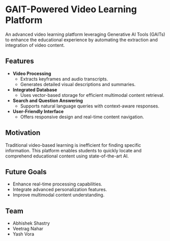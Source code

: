 # GAIT-Powered Video Learning Platform

An advanced video learning platform leveraging Generative AI Tools (GAITs) to enhance the educational experience by automating the extraction and integration of video content.

## Features
- **Video Processing**
  - Extracts keyframes and audio transcripts.
  - Generates detailed visual descriptions and summaries.
- **Integrated Database**
  - Uses vector-based storage for efficient multimodal content retrieval.
- **Search and Question Answering**
  - Supports natural language queries with context-aware responses.
- **User-Friendly Interface**
  - Offers responsive design and real-time content navigation.

## Motivation
Traditional video-based learning is inefficient for finding specific information. This platform enables students to quickly locate and comprehend educational content using state-of-the-art AI.

## Future Goals
- Enhance real-time processing capabilities.
- Integrate advanced personalization features.
- Improve multimodal content understanding.

## Team
- Abhishek Shastry
- Veetrag Nahar
- Yash Vora
